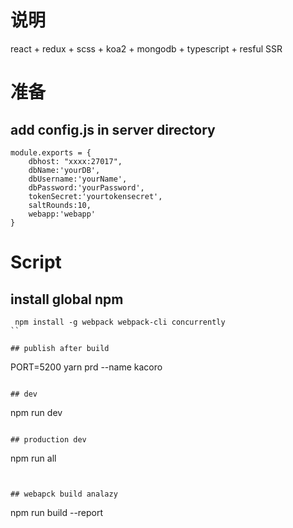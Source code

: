 # 说明
react + redux + scss + koa2 + mongodb + typescript + resful  SSR


# 准备




## add config.js in server directory
```
module.exports = {
	dbhost: "xxxx:27017",
	dbName:'yourDB',
	dbUsername:'yourName',
	dbPassword:'yourPassword',
	tokenSecret:'yourtokensecret',
	saltRounds:10,
	webapp:'webapp'
}
```

# Script

## install global npm

```
 npm install -g webpack webpack-cli concurrently
``

## publish after build
```
PORT=5200 yarn prd --name kacoro
```

## dev

```
npm run dev
```

## production dev

```
npm run all

```


## webapck build analazy 

```
npm run build --report
```
